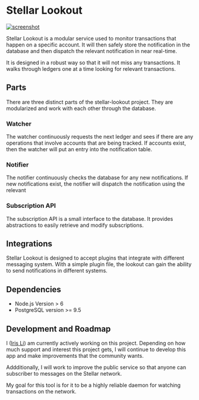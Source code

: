 # Stellar Lookout

[![screenshot](https://cloud.githubusercontent.com/assets/5728307/18715311/b5e645a2-7fcd-11e6-9bd9-1e141e02786f.png)](http://stellarlookout.com)

Stellar Lookout is a modular service used to monitor transactions that happen on a specific account. It will then safely store the notification in the database and then dispatch the relevant notification in near real-time.

It is designed in a robust way so that it will not miss any transactions. It walks through ledgers one at a time looking for relevant transactions.

## Parts
There are three distinct parts of the stellar-lookout project. They are modularized and work with each other through the database.

### Watcher
The watcher continuously requests the next ledger and sees if there are any operations that involve accounts that are being tracked. If accounts exist, then the watcher will put an entry into the notification table.

### Notifier
The notifier continuously checks the database for any new notifications. If new notifications exist, the notifier will dispatch the notification using the relevant

### Subscription API
The subscription API is a small interface to the database. It provides abstractions to easily retrieve and modify subscriptions.

## Integrations
Stellar Lookout is designed to accept plugins that integrate with different messaging system. With a simple plugin file, the lookout can gain the ability to send notifications in different systems.

## Dependencies
- Node.js Version > 6
- PostgreSQL version >= 9.5

## Development and Roadmap
I ([Iris Li](https://iris.li/)) am currently actively working on this project. Depending on how much support and interest this project gets, I will continue to develop this app and make improvements that the community wants.

Addditionally, I will work to improve the public service so that anyone can subscriber to messages on the Stellar network.

My goal for this tool is for it to be a highly reliable daemon for watching transactions on the network.
